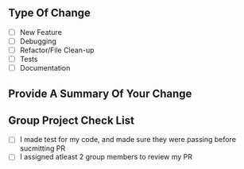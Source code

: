 ## Type Of Change
- [ ] New Feature
- [ ] Debugging
- [ ] Refactor/File Clean-up
- [ ] Tests
- [ ] Documentation

## Provide A Summary Of Your Change


## Group Project Check List
- [ ] I made test for my code, and made sure they were passing before sucmitting PR
- [ ] I assigned atleast 2 group members to review my PR

